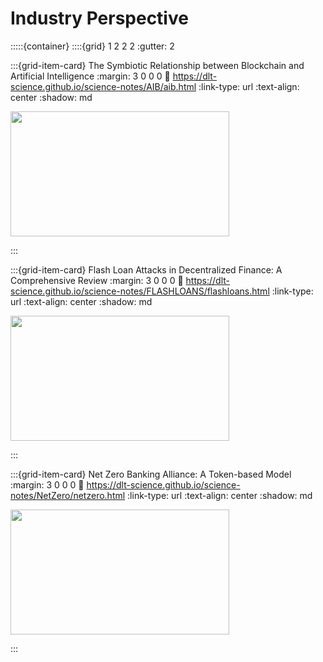 # Industry Perspective

:::::{container}
::::{grid} 1 2 2 2
:gutter: 2

:::{grid-item-card} The Symbiotic Relationship between Blockchain and Artificial Intelligence
:margin: 3 0 0 0
:link: https://dlt-science.github.io/science-notes/AIB/aib.html
:link-type: url
:text-align: center
:shadow: md

<img src= "https://s.yimg.com/ny/api/res/1.2/SRedXv3Y74r0xYFrT5SHuQ--/YXBwaWQ9aGlnaGxhbmRlcjt3PTY3NjtoPTQ1MA--/https://media.zenfs.com/en-US/homerun/coin_rivet_596/af914adcdd377a5478c675bb9050c0de"  width="350px" height="200px">

:::

:::{grid-item-card} Flash Loan Attacks in Decentralized Finance: A Comprehensive Review
:margin: 3 0 0 0
:link: https://dlt-science.github.io/science-notes/FLASHLOANS/flashloans.html
:link-type: url
:text-align: center
:shadow: md

<img src= "https://thedailyguardian.com/wp-content/uploads/2022/10/baba.jpg" width="350px" height="200px">

:::

:::{grid-item-card} Net Zero Banking Alliance: A Token-based Model
:margin: 3 0 0 0
:link: https://dlt-science.github.io/science-notes/NetZero/netzero.html
:link-type: url
:text-align: center
:shadow: md

<img src= "https://www.sec-ed.co.uk/media/b35cewpq/climatechange7-as.jpg?width=800&height=533&format=webp&quality=80&bgcolor=White&rnd=133371914054770000" width="350px" height="200px">



:::
